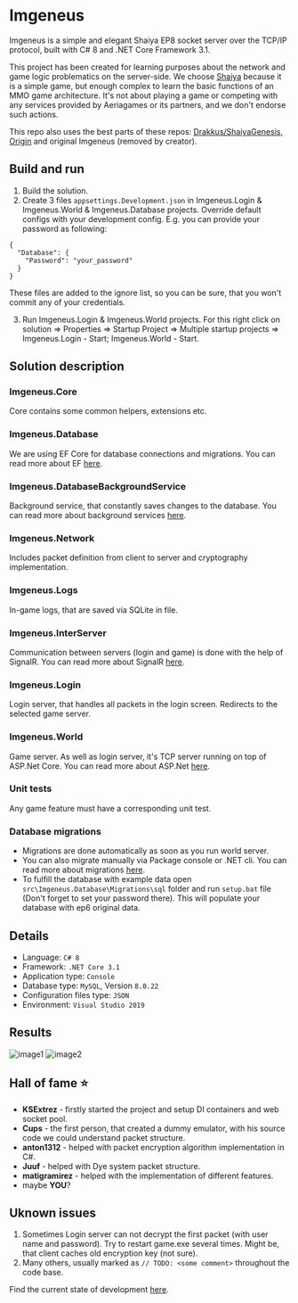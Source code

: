 # Imgeneus

Imgeneus is a simple and elegant Shaiya EP8 socket server over the TCP/IP protocol, built with C# 8 and .NET Core Framework 3.1.

This project has been created for learning purposes about the network and game logic problematics on the server-side.
We choose [Shaiya](https://shaiya.fandom.com/wiki/Main_Page) because  it is a simple game, but enough complex to learn the basic functions of an MMO game architecture.
It's not about playing a game or competing with any services provided by Aeriagames or its partners, and we don't endorse such actions.

This repo also uses the best parts of these repos: [Drakkus/ShaiyaGenesis](https://github.com/Drakkus/ShaiyaGenesis), [Origin](https://github.com/aosyatnik/Origin) and original Imgeneus (removed by creator).

## Build and run
1. Build the solution.
2. Create 3 files `appsettings.Development.json` in Imgeneus.Login & Imgeneus.World & Imgeneus.Database projects. Override default configs with your development config. E.g. you can provide your password as following:
```
{
  "Database": {
    "Password": "your_password"
  }
}
```
These files are added to the ignore list, so you can be sure, that you won't commit any of your credentials.

3. Run Imgeneus.Login & Imgeneus.World projects. For this right click on solution => Properties => Startup Project => Multiple startup projects => Imgeneus.Login - Start; Imgeneus.World - Start.

## Solution description

### Imgeneus.Core
Core contains some common helpers, extensions etc.

### Imgeneus.Database
We are using EF Core for database connections and migrations. You can read more about EF [here](https://docs.microsoft.com/en-us/ef/core/).

### Imgeneus.DatabaseBackgroundService
Background service, that constantly saves changes to the database. You can read more about background services [here](https://docs.microsoft.com/en-us/aspnet/core/fundamentals/host/hosted-services?view=aspnetcore-5.0&tabs=visual-studio#queued-background-tasks).

### Imgeneus.Network
Includes packet definition from client to server and cryptography implementation.

### Imgeneus.Logs
In-game logs, that are saved via SQLite in file.

### Imgeneus.InterServer
Communication between servers (login and game) is done with the help of SignalR. You can read more about SignalR [here](https://docs.microsoft.com/en-us/aspnet/core/tutorials/signalr).

### Imgeneus.Login
Login server, that handles all packets in the login screen. Redirects to the selected game server.

### Imgeneus.World
Game server. As well as login server, it's TCP server running on top of ASP.Net Core. You can read more about ASP.Net [here](https://docs.microsoft.com/en-us/aspnet/core).

### Unit tests
Any game feature must have a corresponding unit test.

### Database migrations
* Migrations are done automatically as soon as you run world server.
* You can also migrate manually via Package console or .NET cli. You can read more about migrations [here](https://docs.microsoft.com/en-us/ef/core/managing-schemas/migrations/).
* To fulfill the database with example data open `src\Imgeneus.Database\Migrations\sql` folder and run `setup.bat` file (Don't forget to set your password there). This will populate your database with ep6 original data.

## Details
- Language:  `C# 8`
- Framework:  `.NET Core 3.1`
- Application type:  `Console`
- Database type:  `MySQL`, Version `8.0.22`
- Configuration files type:  `JSON`
- Environment: `Visual Studio 2019`

## Results
![image1](images/image1.JPG?raw=true "Title")
![image2](images/image2.JPG?raw=true "Title")

## Hall of fame :star:
* __KSExtrez__ - firstly started the project and setup DI containers and web socket pool.
* __Cups__ - the first person, that created a dummy emulator, with his source code we could understand packet structure.
* __anton1312__ - helped with packet encryption algorithm implementation in C#.
* __Juuf__ - helped with Dye system packet structure.
* __matigramirez__ - helped with the implementation of different features.
* maybe __YOU__?

## Uknown issues
1. Sometimes Login server can not decrypt the first packet (with user name and password). Try to restart game.exe several times. Might be, that client caches old encryption key (not sure).
2. Many others, usually marked as `// TODO: <some comment>` throughout the code base.

Find the current state of development [here](https://trello.com/b/lHvyQDuH/shaiya-imgeneus).
